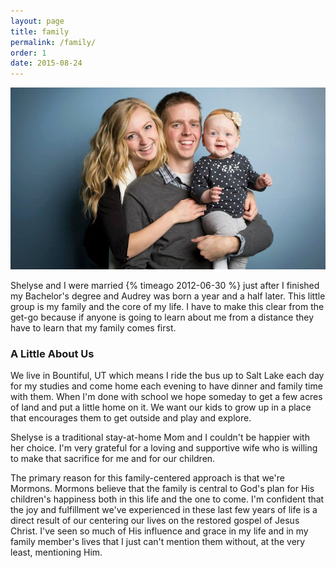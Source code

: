 ```yaml
---
layout: page
title: family
permalink: /family/
order: 1
date: 2015-08-24
---
```



<img src="/images/the-fam.png" alt="The Fam" class="img-responsive">

<p class="lead">
Shelyse and I were married {% timeago 2012-06-30 %} just after I finished my Bachelor's degree and Audrey was born a year and a half later. This little group is my family and the core of my life. I have to make this clear from the get-go because if anyone is going to learn about me from a distance they have to learn that my family comes first.
</p>



### A Little About Us

We live in Bountiful, UT which means I ride the bus up to Salt Lake each day for my studies and come home each evening to have dinner and family time with them. When I'm done with school we hope someday to get a few acres of land and put a little home on it. We want our kids to grow up in a place that encourages them to get outside and play and explore.

Shelyse is a traditional stay-at-home Mom and I couldn't be happier with her choice. I'm very grateful for a loving and supportive wife who is willing to make that sacrifice for me and for our children.

The primary reason for this family-centered approach is that we're Mormons. Mormons believe that the family is central to God's plan for His children's happiness both in this life and the one to come. I'm confident that the joy and fulfillment we've experienced in these last few years of life is a direct result of our centering our lives on the restored gospel of Jesus Christ. I've seen so much of His influence and grace in my life and in my family member's lives that I just can't mention them without, at the very least, mentioning Him.
